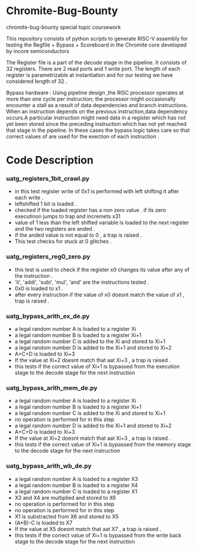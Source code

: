 
# Chromite-Bug-Bounty
chromite-bug-bounty special topic coursework

This repository consists of python scripts to generate RISC-V assembly for testing the Regfile + Bypass + Scoreboard in the Chromite core developed by incore semiconductors

The Register file is a part of the decode stage in the pipeline. It consists of 32 registers. There are 2 read ports and 1 write port. The length of each register is parametrizable at instantiation and for our testing we have considered length of 32 . 

Bypass hardware : Using pipeline design ,the  RISC processor operates at more than one cycle per instruction; the processor might occasionally encounter a  stall as a  result of data dependencies and branch instructions. When an instruction depends on the previous instruction,data dependency occurs.A particular instruction might need data in a register which has not yet been stored since the preceding instruction which has not yet reached that stage  in the pipeline.
In these cases the bypass logic takes care so that correct values of are used for the exection of each instruction . 


# Code Description

### uatg_registers_1bit_crawl.py
* in this test register write of 0x1 is performed with left shifting it after each write .
* leftshifted 1 bit is loaded . 
* checked if the loaded register has a non zero value . if its zero executinon jumps to trap and incremets x31 
* value of 1 less than the left shifted variable is loaded to the next register and the two registers are anded . 
* if the anded value is not equal to 0 , a trap is raised . 
* This test checks for stuck at 0 glitches .

### uatg_registers_reg0_zero.py
* this test is used to check if the register x0 changes its value after any of the instruction .
* 'li', 'addi', 'subi', 'mul', 'and' are the instructions tested .
* 0x0 is loaded to x1 . 
* after every instruction if the value of x0 doesnt match the value of x1 , trap is raised .


### uatg_bypass_arith_ex_de.py
* a legal random number A is loaded to a register Xi
* a legal random number B is loaded to a register Xi+1
* a legal random number C is added to the Xi and stored to Xi+1
* a legal random number D is added to the Xi+1 and stored to Xi+2
* A+C+D is loaded to Xi+3 
* If the value at Xi+2 doesnt match that aat Xi+3 , a trap is raised .
* this tests if the correct value of Xi+1 is bypassed from the execution stage to the decode stage for the next instruction

### uatg_bypass_arith_mem_de.py
* a legal random number A is loaded to a register Xi
* a legal random number B is loaded to a register Xi+1
* a legal random number C is added to the Xi and stored to Xi+1
* no operation is performed for in this step
* a legal random number D is added to the Xi+1 and stored to Xi+2
* A+C+D is loaded to Xi+3 
* If the value at Xi+2 doesnt match that aat Xi+3 , a trap is raised .
* this tests if the correct value of Xi+1 is bypassed from the memory stage to the decode stage for the next instruction

### uatg_bypass_arith_wb_de.py
* a legal random number A is loaded to a register X3
* a legal random number B is loaded to a register X4
* a legal random number C is loaded to a register X1
* X3 and X4 are multiplied and stored to X6
* no operation is performed for in this step
* no operation is performed for in this step
* X1 is substracted from X6 and stored to X5
* (A*B)-C is loaded to X7
* If the value at X5 doesnt match that aat X7 , a trap is raised .
* this tests if the correct value of Xi+1 is bypassed from the write back stage to the decode stage for the next instruction


